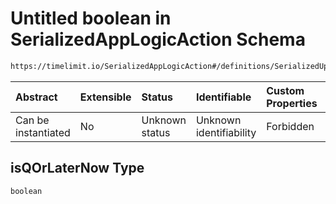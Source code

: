 # Untitled boolean in SerializedAppLogicAction Schema

```txt
https://timelimit.io/SerializedAppLogicAction#/definitions/SerializedUpdateDeviceStatusAction/properties/isQOrLaterNow
```

| Abstract            | Extensible | Status         | Identifiable            | Custom Properties | Additional Properties | Access Restrictions | Defined In                                                                                            |
| :------------------ | :--------- | :------------- | :---------------------- | :---------------- | :-------------------- | :------------------ | :---------------------------------------------------------------------------------------------------- |
| Can be instantiated | No         | Unknown status | Unknown identifiability | Forbidden         | Allowed               | none                | [SerializedAppLogicAction.schema.json\*](SerializedAppLogicAction.schema.json "open original schema") |

## isQOrLaterNow Type

`boolean`
